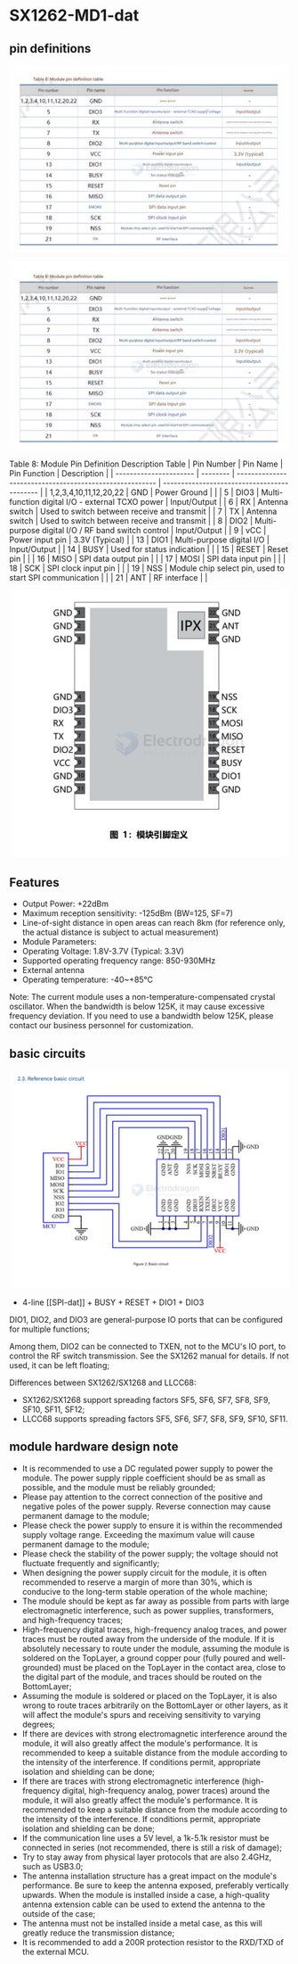 
# SX1262-MD1-dat


## pin definitions 



![](2025-06-23-17-49-56.png)


![](2025-06-23-17-49-56.png)


Table 8: Module Pin Definition Description Table
| Pin Number             | Pin Name | Pin Function                                            | Description                                 |
| ---------------------- | -------- | ------------------------------------------------------- | ------------------------------------------- |
| 1,2,3,4,10,11,12,20,22 | GND      | Power Ground                                            |                                             |
| 5                      | DIO3     | Multi-function digital I/O - external TCXO power        | Input/Output                                |
| 6                      | RX       | Antenna switch                                          | Used to switch between receive and transmit |
| 7                      | TX       | Antenna switch                                          | Used to switch between receive and transmit |
| 8                      | DIO2     | Multi-purpose digital I/O / RF band switch control      | Input/Output                                |
| 9                      | vCC      | Power input pin                                         | 3.3V (Typical)                              |
| 13                     | DIO1     | Multi-purpose digital I/O                               | Input/Output                                |
| 14                     | BUSY     | Used for status indication                              |                                             |
| 15                     | RESET    | Reset pin                                               |                                             |
| 16                     | MISO     | SPI data output pin                                     |                                             |
| 17                     | MOSI     | SPI data input pin                                      |                                             |
| 18                     | SCK      | SPI clock input pin                                     |                                             |
| 19                     | NSS      | Module chip select pin, used to start SPI communication |                                             |
| 21                     | ANT      | RF interface                                            |                                             |

![](2025-06-23-18-03-13.png)

## Features 

- Output Power: +22dBm
- Maximum reception sensitivity: -125dBm (BW=125, SF=7)
- Line-of-sight distance in open areas can reach 8km (for reference only, the actual distance is subject to actual measurement)
- Module Parameters:
- Operating Voltage: 1.8V-3.7V (Typical: 3.3V)
- Supported operating frequency range: 850-930MHz
- External antenna
- Operating temperature: -40~+85°C
  
Note: The current module uses a non-temperature-compensated crystal oscillator. When the bandwidth is below 125K, it may cause excessive frequency deviation. If you need to use a bandwidth below 125K, please contact our business personnel for customization.


## basic circuits 

![](2025-06-23-18-03-55.png)


- 4-line [[SPI-dat]] + BUSY + RESET + DIO1 + DIO3

DIO1, DIO2, and DIO3 are general-purpose IO ports that can be configured for multiple functions;

Among them, DIO2 can be connected to TXEN, not to the MCU's IO port, to control the RF switch transmission. See the SX1262 manual for details. If not used, it can be left floating;


Differences between SX1262/SX1268 and LLCC68:

- SX1262/SX1268 support spreading factors SF5, SF6, SF7, SF8, SF9, SF10, SF11, SF12;
- LLCC68 supports spreading factors SF5, SF6, SF7, SF8, SF9, SF10, SF11.





## module hardware design note 


- It is recommended to use a DC regulated power supply to power the module. The power supply ripple coefficient should be as small as possible, and the module must be reliably grounded;
- Please pay attention to the correct connection of the positive and negative poles of the power supply. Reverse connection may cause permanent damage to the module;
- Please check the power supply to ensure it is within the recommended supply voltage range. Exceeding the maximum value will cause permanent damage to the module;
- Please check the stability of the power supply; the voltage should not fluctuate frequently and significantly;
- When designing the power supply circuit for the module, it is often recommended to reserve a margin of more than 30%, which is conducive to the long-term stable operation of the whole machine;
- The module should be kept as far away as possible from parts with large electromagnetic interference, such as power supplies, transformers, and high-frequency traces;
- High-frequency digital traces, high-frequency analog traces, and power traces must be routed away from the underside of the module. If it is absolutely necessary to route under the module, assuming the module is soldered on the TopLayer, a ground copper pour (fully poured and well-grounded) must be placed on the TopLayer in the contact area, close to the digital part of the module, and traces should be routed on the BottomLayer;
- Assuming the module is soldered or placed on the TopLayer, it is also wrong to route traces arbitrarily on the BottomLayer or other layers, as it will affect the module's spurs and receiving sensitivity to varying degrees;
- If there are devices with strong electromagnetic interference around the module, it will also greatly affect the module's performance. It is recommended to keep a suitable distance from the module according to the intensity of the interference. If conditions permit, appropriate isolation and shielding can be done;
- If there are traces with strong electromagnetic interference (high-frequency digital, high-frequency analog, power traces) around the module, it will also greatly affect the module's performance. It is recommended to keep a suitable distance from the module according to the intensity of the interference. If conditions permit, appropriate isolation and shielding can be done;
- If the communication line uses a 5V level, a 1k-5.1k resistor must be connected in series (not recommended, there is still a risk of damage);
- Try to stay away from physical layer protocols that are also 2.4GHz, such as USB3.0;
- The antenna installation structure has a great impact on the module's performance. Be sure to keep the antenna exposed, preferably vertically upwards. When the module is installed inside a case, a high-quality antenna extension cable can be used to extend the antenna to the outside of the case;
- The antenna must not be installed inside a metal case, as this will greatly reduce the transmission distance;
- It is recommended to add a 200R protection resistor to the RXD/TXD of the external MCU.